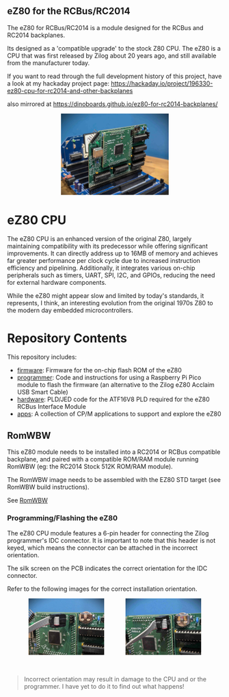 
## eZ80 for the RCBus/RC2014

The eZ80 for RCBus/RC2014 is a module designed for the RCBus and RC2014 backplanes.

Its designed as a 'compatible upgrade' to the stock Z80 CPU.  The eZ80 is a CPU that was first released by Zilog about 20 years ago, and still available from the manufacturer today.

If you want to read through the full development history of this project, have a look at my hackaday project page: https://hackaday.io/project/196330-ez80-cpu-for-rc2014-and-other-backplanes

also mirrored at https://dinoboards.github.io/ez80-for-rc2014-backplanes/

<div style="text-align: center;">
  <img src="./docs/assets/eZ80-V1.7-installed-profile-front.jpg" alt="eZ80 on RC2014" width="50%">
</div>

# eZ80 CPU

The eZ80 CPU is an enhanced version of the original Z80, largely maintaining compatibility with its predecessor while offering significant improvements. It can directly address up to 16MB of memory and achieves far greater performance per clock cycle due to increased instruction efficiency and pipelining. Additionally, it integrates various on-chip peripherals such as timers, UART, SPI, I2C, and GPIOs, reducing the need for external hardware components.

While the eZ80 might appear slow and limited by today's standards, it represents, I think, an interesting evolution from the original 1970s Z80 to the modern day embedded microcontrollers.

# Repository Contents

This repository includes:
* [firmware](./firmware/readme.md): Firmware for the on-chip flash ROM of the eZ80
* [programmer](./programmer/readme.md): Code and instructions for using a Raspberry Pi Pico module to flash the firmware (an alternative to the Zilog eZ80 Acclaim USB Smart Cable)
* [hardware](./hardware/readme.md): PLD/JED code for the ATF16V8 PLD required for the eZ80 RCBus Interface Module
* [apps](./apps/readme.md): A collection of CP/M applications to support and explore the eZ80


## RomWBW

This eZ80 module needs to be installed into a RC2014 or RCBus compatible backplane, and paired with a compatible ROM/RAM module running RomWBW (eg: the RC2014 Stock 512K ROM/RAM module).

The RomWBW image needs to be assembled with the EZ80 STD target (see RomWBW build instructions).

See [RomWBW](https://github.com/wwarthen/RomWBW)


### Programming/Flashing the eZ80

The eZ80 CPU module features a 6-pin header for connecting the Zilog programmer's IDC connector. It is important to note that this header is not keyed, which means the connector can be attached in the incorrect orientation.

The silk screen on the PCB indicates the correct orientation for the IDC connector.

Refer to the following images for the correct installation orientation.

<div style="display: flex; justify-content: space-evenly;">
  <img src="./docs/assets/eZ80-programmer-orientation.jpg" alt="eZ80 on RC2014" style="width: 35%;">
  <img src="./docs/assets/eZ80-programmer-installed.jpg" alt="eZ80 on RC2014" style="width: 35%;">
</div>

<br/>
<br/>

> Incorrect orientation may result in damage to the CPU and or the programmer.  I have yet to do it to find out what happens!
